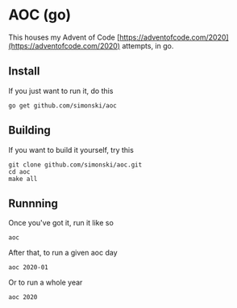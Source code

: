 # AOC (go)

This houses my Advent of Code [https://adventofcode.com/2020](https://adventofcode.com/2020) attempts, in go.

## Install

If you just want to run it, do this

    go get github.com/simonski/aoc

## Building

If you want to build it yourself, try this

    git clone github.com/simonski/aoc.git
    cd aoc
    make all

## Runnning

Once you've got it, run it like so

    aoc

After that, to run a given aoc day

    aoc 2020-01

Or to run a whole year

    aoc 2020
    
